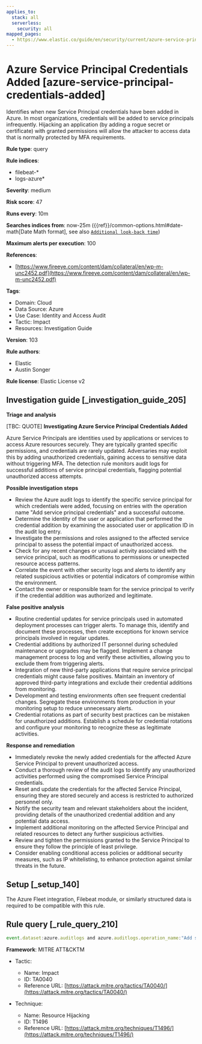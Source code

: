 ```yaml
---
applies_to:
  stack: all
  serverless:
    security: all
mapped_pages:
  - https://www.elastic.co/guide/en/security/current/azure-service-principal-credentials-added.html
---
```


# Azure Service Principal Credentials Added [azure-service-principal-credentials-added]

Identifies when new Service Principal credentials have been added in Azure. In most organizations, credentials will be added to service principals infrequently. Hijacking an application (by adding a rogue secret or certificate) with granted permissions will allow the attacker to access data that is normally protected by MFA requirements.

**Rule type**: query

**Rule indices**:

* filebeat-*
* logs-azure*

**Severity**: medium

**Risk score**: 47

**Runs every**: 10m

**Searches indices from**: now-25m ({{ref}}/common-options.html#date-math[Date Math format], see also [`Additional look-back time`](docs-content://solutions/security/detect-and-alert/create-detection-rule.md#rule-schedule))

**Maximum alerts per execution**: 100

**References**:

* [https://www.fireeye.com/content/dam/collateral/en/wp-m-unc2452.pdf](https://www.fireeye.com/content/dam/collateral/en/wp-m-unc2452.pdf)

**Tags**:

* Domain: Cloud
* Data Source: Azure
* Use Case: Identity and Access Audit
* Tactic: Impact
* Resources: Investigation Guide

**Version**: 103

**Rule authors**:

* Elastic
* Austin Songer

**Rule license**: Elastic License v2

## Investigation guide [_investigation_guide_205]

**Triage and analysis**

[TBC: QUOTE]
**Investigating Azure Service Principal Credentials Added**

Azure Service Principals are identities used by applications or services to access Azure resources securely. They are typically granted specific permissions, and credentials are rarely updated. Adversaries may exploit this by adding unauthorized credentials, gaining access to sensitive data without triggering MFA. The detection rule monitors audit logs for successful additions of service principal credentials, flagging potential unauthorized access attempts.

**Possible investigation steps**

* Review the Azure audit logs to identify the specific service principal for which credentials were added, focusing on entries with the operation name "Add service principal credentials" and a successful outcome.
* Determine the identity of the user or application that performed the credential addition by examining the associated user or application ID in the audit log entry.
* Investigate the permissions and roles assigned to the affected service principal to assess the potential impact of unauthorized access.
* Check for any recent changes or unusual activity associated with the service principal, such as modifications to permissions or unexpected resource access patterns.
* Correlate the event with other security logs and alerts to identify any related suspicious activities or potential indicators of compromise within the environment.
* Contact the owner or responsible team for the service principal to verify if the credential addition was authorized and legitimate.

**False positive analysis**

* Routine credential updates for service principals used in automated deployment processes can trigger alerts. To manage this, identify and document these processes, then create exceptions for known service principals involved in regular updates.
* Credential additions by authorized IT personnel during scheduled maintenance or upgrades may be flagged. Implement a change management process to log and verify these activities, allowing you to exclude them from triggering alerts.
* Integration of new third-party applications that require service principal credentials might cause false positives. Maintain an inventory of approved third-party integrations and exclude their credential additions from monitoring.
* Development and testing environments often see frequent credential changes. Segregate these environments from production in your monitoring setup to reduce unnecessary alerts.
* Credential rotations as part of security best practices can be mistaken for unauthorized additions. Establish a schedule for credential rotations and configure your monitoring to recognize these as legitimate activities.

**Response and remediation**

* Immediately revoke the newly added credentials for the affected Azure Service Principal to prevent unauthorized access.
* Conduct a thorough review of the audit logs to identify any unauthorized activities performed using the compromised Service Principal credentials.
* Reset and update the credentials for the affected Service Principal, ensuring they are stored securely and access is restricted to authorized personnel only.
* Notify the security team and relevant stakeholders about the incident, providing details of the unauthorized credential addition and any potential data access.
* Implement additional monitoring on the affected Service Principal and related resources to detect any further suspicious activities.
* Review and tighten the permissions granted to the Service Principal to ensure they follow the principle of least privilege.
* Consider enabling conditional access policies or additional security measures, such as IP whitelisting, to enhance protection against similar threats in the future.


## Setup [_setup_140]

The Azure Fleet integration, Filebeat module, or similarly structured data is required to be compatible with this rule.


## Rule query [_rule_query_210]

```js
event.dataset:azure.auditlogs and azure.auditlogs.operation_name:"Add service principal credentials" and event.outcome:(success or Success)
```

**Framework**: MITRE ATT&CKTM

* Tactic:

    * Name: Impact
    * ID: TA0040
    * Reference URL: [https://attack.mitre.org/tactics/TA0040/](https://attack.mitre.org/tactics/TA0040/)

* Technique:

    * Name: Resource Hijacking
    * ID: T1496
    * Reference URL: [https://attack.mitre.org/techniques/T1496/](https://attack.mitre.org/techniques/T1496/)



